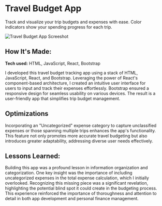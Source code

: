 # Travel Budget App
Track and visualize your trip budgets and expenses with ease. Color indicators show your spending progress for each trip.

<!--**Link to project:** http://recruiters-love-seeing-live-demos.com/-->

![Travel Budget App Screeshot](https://ibb.co/PxThFP7)

## How It's Made:

**Tech used:** HTML, JavaScript, React, Bootstrap

I developed this travel budget tracking app using a stack of HTML, JavaScript, React, and Bootstrap. Leveraging the power of React's component-based architecture, I created an intuitive user interface for users to input and track their expenses effortlessly. Bootstrap ensured a responsive design for seamless usability on various devices. The result is a user-friendly app that simplifies trip budget management.

## Optimizations
Incorporating an "Uncategorized" expense category to capture unclassified expenses or those spanning multiple trips enhances the app's functionality. This feature not only promotes more accurate travel budgeting but also introduces greater adaptability, addressing diverse user needs effectively.

## Lessons Learned:

Building this app was a profound lesson in information organization and categorization. One key insight was the importance of including uncategorized expenses in the total expense calculation, which I initially overlooked. Recognizing this missing piece was a significant revelation, highlighting the potential blind spot it could create in the budgeting process. This experience reinforced the importance of thoroughness and attention to detail in both app development and personal finance management.



